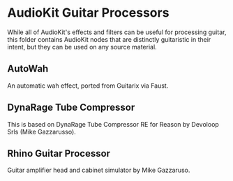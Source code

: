 # AudioKit Guitar Processors

While all of AudioKit's effects and filters can be useful for processing guitar,
this folder contains AudioKit nodes that are distinctly guitaristic in their intent,
but they can be used on any source material.

## AutoWah

An automatic wah effect, ported from Guitarix via Faust.

## DynaRage Tube Compressor 

This is based on DynaRage Tube Compressor RE for Reason by Devoloop Srls (Mike Gazzarusso).

## Rhino Guitar Processor

Guitar amplifier head and cabinet simulator by Mike Gazzaruso.
